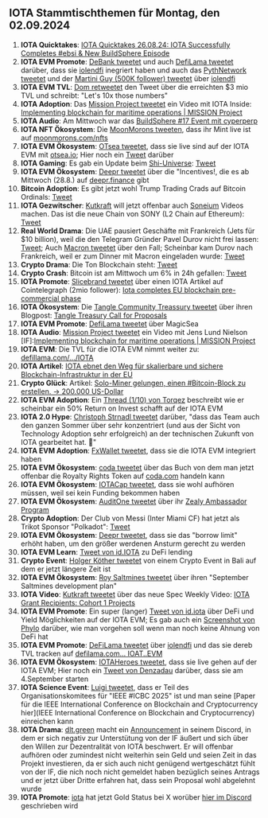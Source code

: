## IOTA Stammtischthemen für Montag, den 02.09.2024

1. **IOTA Quicktakes**: [IOTA Quicktakes 26.08.24: IOTA Successfully Completes #ebsi & New BuildSphere Episode](https://www.youtube.com/watch?v=1y1soUjylGc)
2. **IOTA EVM Promote**: [DeBank tweetet](https://x.com/DeBankDeFi/status/1828262114643059151) und auch [DefiLama tweetet](https://x.com/DefiLlama/status/1828153223779078429) darüber, dass sie [iolendfi](https://x.com/iolendfi) inegriert haben und auch das [PythNetwork tweetet](https://x.com/PythNetwork/status/1828115264287973872) und der [Martini Guy (500K follower) tweetet](https://x.com/MartiniGuyYT/status/1828087881677582678) über [iolendfi](https://x.com/iolendfi?lang=en)
3. **IOTA EVM TVL**: [Dom retweetet](https://x.com/DomSchiener/status/1828172737866567766) den Tweet über die erreichten $3 mio TVL und schreibt: "Let's 10x those numbers"
4. **IOTA Adoption**: Das [Mission Project tweetet](https://x.com/ProjectMission/status/1828420559333433347) ein Video mit IOTA Inside: [Implementing blockchain for maritime operations | MISSION Project](https://www.youtube.com/watch?v=Ry2x9IWBzP8)
5. **IOTA Audio**: Am Mittwoch war das [BuildSphere #17 Event mit cyperperp](https://x.com/iota/status/1826953990250086794)
6. **IOTA NFT Ökosystem**: Die [MoonMorons tweeten](https://x.com/MoonMorons/status/1828115337314984051), dass ihr Mint live ist auf [moonmorons.com/nfts](https://moonmorons.com/nfts)
7. **IOTA EVM Ökosystem**: [OTsea tweetet](https://x.com/otseaERC20/status/1828124644471382404), dass sie live sind auf der IOTA EVM mit [otsea.io](https://www.otsea.io/en); Hier noch ein [Tweet](https://x.com/otseaERC20/status/1829917626816241683) darüber
8. **IOTA Gaming**: Es gab ein Update beim [Shi-Universe](https://x.com/Shiuniverse): [Tweet](https://x.com/Shiuniverse/status/1826317495281537183)
9. **IOTA EVM Ökosystem**: [Deepr tweetet](https://x.com/DeeprFinance/status/1828130656171499853) über die "Incentives!, die es ab Mittwoch (28.8.) auf [deepr.finance](https://www.deepr.finance/) gibt
10. **Bitcoin Adoption**: Es gibt jetzt wohl Trump Trading Crads auf Bitcoin Ordinals: [Tweet](https://x.com/BitcoinMagazine/status/1828469068019495038)
11. **IOTA Gezwitscher**: [Kutkraft](https://x.com/kutkraft) will jetzt offenbar auch [Soneium](https://x.com/soneium) Videos machen. Das ist die neue Chain von SONY (L2 Chain auf Ethereum): [Tweet](https://x.com/SpecWeekly/status/1828595947523493953)
12. **Real World Drama**: Die UAE pausiert Geschäfte mit Frankreich (Jets für $10 billion), weil die den Telegram Gründer Pavel Durov nicht frei lassen: [Tweet](https://x.com/AutismCapital/status/1828640772952076601); Auch [Macron tweetet](https://x.com/EmmanuelMacron/status/1828077245606342672) über den Fall; Scheinbar kam Durov nach Frankreich, weil er zum Dinner mit Macron eingeladen wurde: [Tweet](https://x.com/MarioNawfal/status/1828524724164469013)
13. **Crypto Drama**: Die Ton Blockchain steht: [Tweet](https://x.com/ton_blockchain/status/1828644569669607839)
14. **Crypto Crash**: Bitcoin ist am Mittwoch um 6% in 24h gefallen: [Tweet](https://x.com/BitcoinMagazine/status/1828555625728823778)
15. **IOTA Promote**: [Slicebrand tweetet](https://x.com/slicedbrand/status/1829157557472243897) über einen IOTA Artikel auf Cointelegraph (2mio follower): [Iota completes EU blockchain pre-commercial phase](https://cointelegraph.com/news/iota-completes-eu-blockchain-pre-commercial-phase)
16. **IOTA Ökosystem**: Die [Tangle Community Treassury tweetet](https://x.com/TangleTreasury/status/1829173819602247900) über ihren Blogpost: [Tangle Treasury Call for Proposals](https://medium.com/@tangletreasury_87751/tangle-treasury-call-for-proposals-9b0809b6c79a)
17. **IOTA EVM Promote**: [DefiLama tweetet](https://x.com/DefiLlama/status/1828903635884884360) über MagicSea
18. **IOTA Audio**: [Mission Project tweetet](https://x.com/DefiLlama/status/1828903635884884360) ein Video mit Jens Lund Nielson [IF]:[Implementing blockchain for maritime operations | MISSION Project](https://www.youtube.com/watch?v=Ry2x9IWBzP8)
19. **IOTA EVM**: Die TVL für die IOTA EVM nimmt weiter zu: [defillama.com/.../IOTA](https://defillama.com/chain/IOTA%20EVM)
20. **IOTA Artikel**: [IOTA ebnet den Weg für skalierbare und sichere Blockchain-Infrastruktur in der EU](https://www.coinkurier.de/iota-ebnet-den-weg-fuer-skalierbare-und-sichere-blockchain-infrastruktur-in-der-eu/)
21. **Crypto Glück**: Artikel: [ Solo-Miner gelungen, einen #Bitcoin-Block zu erstellen. -> 200.000 US-Dollar](https://x.com/btcecho/status/1829519910566859026)
22. **IOTA EVM Adoption**: Ein [Thread (1/10) von Torqez](https://x.com/torqez/status/1829457294574457203) beschreibt wie er scheinbar ein 50% Return on Invest schafft auf der IOTA EVM 
23. **IOTA 2.0 Hype**: [Christoph Strnadl tweetet](https://x.com/archimate/status/1829523104336371942) darüber, "dass das Team auch den ganzen Sommer über sehr konzentriert (und aus der Sicht von Technology Adoption sehr erfolgreich) an der technischen Zukunft von IOTA gearbeitet hat. 💪"
24. **IOTA EVM Adoption**: [FxWallet tweetet](https://x.com/FxWallet/status/1829446631776833542), dass sie die IOTA EVM integriert haben
25. **IOTA EVM Ökosystem**: [coda tweetet](https://x.com/coda_digital/status/1829450542906552325) über das Buch von dem man jetzt offenbar die Royalty Rights Token auf [coda.com](https://www.coda.to/exchange/17) handeln kann
26. **IOTA EVM Ökosystem**: [IOTACap tweetet](https://x.com/IotaCap/status/1829532629009605015), dass sie wohl aufhören müssen, weil sei kein Funding bekommen haben
27. **IOTA EVM Ökosystem**: [AuditOne tweetet](https://x.com/auditone_dao/status/1829514525038485535) über ihr [Zealy Ambassador Program](https://zealy.io/cw/auditone/questboard/2a0abf4b-60b7-4278-9cb3-f46e91a87e40)
28. **Crypto Adoption**: Der Club von Messi (Inter Miami CF) hat jetzt als Trikot Sponsor "Polkadot": [Tweet](https://x.com/InterMiamiCF/status/1829222185539371477)
29. **IOTA EVM Ökosystem**: [Deepr tweetet](https://x.com/DeeprFinance/status/1829545562183434285), dass sie das "borrow limit" erhöht haben, um den größer werdenen Ansturm gerecht zu werden
30. **IOTA EVM Learn**: [Tweet von id.IOTA](https://x.com/id_iota/status/1829608300561719343) zu DeFi lending
31. **Crypto Event**: [Holger Köther tweetet](https://x.com/HolgerKoether/status/1829825669565727038) von einem Crypto Event in Bali auf dem er jetzt längere Zeit ist
32. **IOTA EVM Ökosystem**: [Roy Saltmines tweetet](https://x.com/SaltminesRoy/status/1829718101036056794) über ihren "September Saltmines development plan"
33. **IOTA Video**: [Kutkraft tweetet](https://x.com/kutkraft/status/1829794330976141502) über das neue Spec Weekly Video: [IOTA Grant Recipients: Cohort 1 Projects](https://www.youtube.com/watch?v=i9AQs7Lc9A4)
34. **IOTA EVM Promote**: Ein super (langer) [Tweet von id.iota](https://x.com/id_iota/status/1829608300561719343) über DeFi und Yield Möglichkeiten auf der IOTA EVM; Es gab auch ein [Screenshot von Phylo](https://x.com/Vrom14286662/status/1829546075075780922) darüber, wie man vorgehen soll wenn man noch keine Ahnung von DeFi hat
35. **IOTA EVM Promote**: [DeFiLama tweetet](https://x.com/DefiLlama/status/1829930340514672885) über [iolendfi](https://x.com/iolendfi) und das sie dereb TVL tracken auf [defilama.com... IOAT..EVM](https://defillama.com/chain/IOTA%20EVM)
36. **IOTA EVM Ökosystem**: [IOTAHeroes tweetet](https://x.com/IotaHeroes/status/1830223474205286911), dass sie live gehen auf der IOTA EVM; Hier noch ein [Tweet von Denzadau](https://x.com/Denzadau/status/1830248346071474467) darüber, dass sie am 4.September starten
37. **IOTA Science Event**: [Luigi tweetet](https://x.com/luigi_vigneri/status/1829490072498082151), dass er Teil des Organisationskomitees für "IEEE #ICBC 2025" ist und man seine [Paper für die IEEE International Conference on Blockchain and Cryptocurrency hier](IEEE International Conference on Blockchain and Cryptocurrency) einreichen kann
38. **IOTA Drama**: [dlt.green](https://x.com/dlt_green) macht ein [Announcement](https://discord.com/channels/939875482277662760/1047199832500084756/1279755896867782656) in seinem Discord, in dem er sich negativ zur Unterstütung von der IF äußert und sich über den Willen zur Dezentralität von IOTA beschwert. Er will offenbar aufhören oder zumindest nicht weiterhin sein Geld und seien Zeit in das Projekt investieren, da er sich auch nicht genügend wertgeschätzt fühlt von der IF, die nich noch nicht gemeldet haben bezüglich seines Antrags und er jetzt über Dritte erfahren hat, dass sein Proposal wohl abgelehnt wurde
39. **IOTA Promote**: [iota](https://x.com/iota) hat jetzt Gold Status bei X worüber [hier im Discord](https://discord.com/channels/397872799483428865/397872799483428867/1279363507581747330) geschrieben wird
